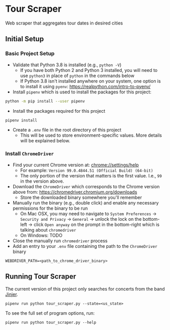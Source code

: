 # Tour Scraper
Web scraper that aggregates tour dates in desired cities

## Initial Setup

### Basic Project Setup

* Validate that Python 3.8 is installed (e.g., `python -V`)
  * If you have both Python 2 and Python 3 installed, you will need to use `python3` in place of `python` in the commands below
  * If Python 3.8 isn't installed anywhere on your system, one option is to install it using `pyenv`: https://realpython.com/intro-to-pyenv/
* Install `pipenv` which is used to install the packages for this project:
```bash
python -m pip install --user pipenv
```
* Install the packages required for this project
```
pipenv install
```
* Create a `.env` file in the root directory of this project
  * This will be used to store environment-specific values. More details will be explained below.

### Install `ChromeDriver`

* Find your current Chrome version at: [chrome://settings/help](chrome://settings/help)
  * For example: `Version 99.0.4844.51 (Official Build) (64-bit)`
  * The only portion of the version that matters is the first value. I.e., `99` in the version above.
* Download the `ChromeDriver` which corresponds to the Chrome version above from: https://chromedriver.chromium.org/downloads
  * Store the downloaded binary somewhere you'll remember
* Manually run the binary (e.g., double click) and enable any necessary permissions for the binary to be run
  * On Mac OSX, you may need to navigate to `System Preferences` -> `Security and Privacy` -> `General` -> unlock the lock on the bottom-left -> click `Open anyway` on the prompt in the bottom-right which is talking about `chromedriver`
  * On Windows: TODO
* Close the manually run `chromedriver` process
* Add an entry to your `.env` file containing the path to the `ChromeDriver` binary
```
WEBDRIVER_PATH=<path_to_chrome_driver_binary>
```


## Running Tour Scraper

The current version of this project only searches for concerts from the band [Jinjer](http://jinjer-metal.com/).

```
pipenv run python tour_scraper.py --state=<us_state>
```

To see the full set of program options, run:
```
pipenv run python tour_scraper.py --help
```
